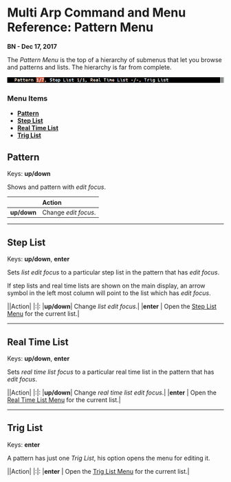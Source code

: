 # Multi Arp Command and Menu Reference: Pattern Menu


**BN - Dec 17, 2017**

The *Pattern Menu* is the top of a hierarchy of submenus that let you browse and patterns and lists. The hierarchy is far from complete.

![](Screenshot_Pattern_Menu.png)

### Menu Items

* [**Pattern**](#pattern)
* [**Step List**](#step-list)
* [**Real Time List**](#real-time-list)
* [**Trig List**](#trig-list)

## **Pattern**

Keys: **up/down**

Shows and pattern with *edit focus*.

|     | Action     |
| :------------- | :------------- |
| **up/down** |Change *edit focus*.|

---
## Step List

Keys: **up/down**, **enter**

Sets  *list edit focus* to a particular step list in the pattern that has *edit focus*.

If step lists and real time lists are shown on the main display, an arrow symbol in the left most column will point to the list which has *edit focus*.

||Action|
|:|:
|**up/down**| Change *list edit focus*.|
|**enter**  | Open the [Step List Menu](menu_ref_step_list.md) for the current list.|

---
## Real Time List

Keys: **up/down**, **enter**

Sets *real time list focus* to a particular real time list in the pattern that has *edit focus*.

||Action|
|:|:
|**up/down**| Change *real time list edit focus*.|
|**enter**  | Open the [Real Time List Menu](menu_ref_realtime_list.md) for the current list.|

---
## Trig List

Keys: **enter**

A pattern has just one *Trig List*, his option opens the menu for editing it.

||Action|
|:|:
|**enter**  | Open the [Trig List Menu](menu_ref_trig_list.md) for the current list.|
